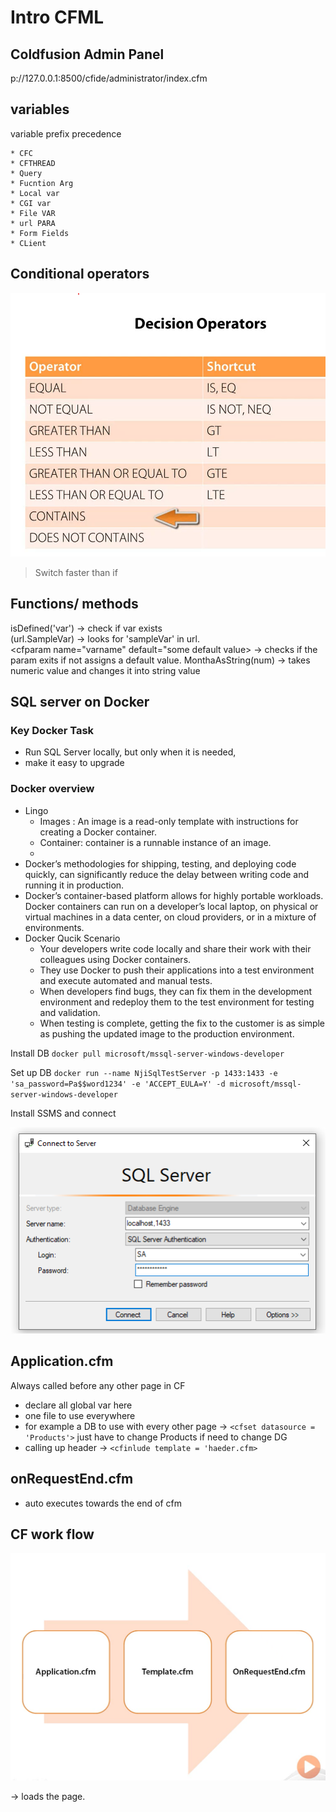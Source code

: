 # Intro CFML

## Coldfusion Admin Panel 
p://127.0.0.1:8500/cfide/administrator/index.cfm 

## variables

variable prefix precedence 
```  
* CFC
* CFTHREAD
* Query
* Fucntion Arg
* Local var
* CGI var
* File VAR
* url PARA
* Form Fields
* CLient
```


## Conditional operators 
![CFML cond](cond_cfml.png)

> Switch faster than if

## Functions/ methods 

isDefined('var') -> check if var exists     
(url.SampleVar) -> looks for 'sampleVar' in url.        
<cfparam name="varname" default="some default value> -> checks if the param exits if not assigns a default value. 
MonthaAsString(num) -> takes numeric value and changes it into string value 


## SQL server on Docker 

### Key Docker Task 
- Run SQL Server locally, but only when it is needed, 
- make it easy to upgrade

### Docker overview 
- Lingo
    - Images : An image is a read-only template with instructions for creating a Docker container. 
    - Container: container is a runnable instance of an image.
    -
- Docker’s methodologies for shipping, testing, and deploying code quickly, can significantly reduce the delay between writing code and running it in production.
- Docker’s container-based platform allows for highly portable workloads. Docker containers can run on a developer’s local laptop, on physical or virtual machines in a data center, on cloud providers, or in a mixture of environments.
- Docker Qucik Scenario 
    *   Your developers write code locally and share their work with their colleagues using Docker containers.
    *   They use Docker to push their applications into a test environment and execute automated and manual tests.
    *    When developers find bugs, they can fix them in the development environment and redeploy them to the test environment for testing and validation.
    *   When testing is complete, getting the fix to the customer is as simple as pushing the updated image to the production environment.

Install DB
`docker pull microsoft/mssql-server-windows-developer`


Set up DB
`docker run --name NjiSqlTestServer -p 1433:1433 -e 'sa_password=Pa$$word1234' -e 'ACCEPT_EULA=Y' -d microsoft/mssql-server-windows-developer`

Install SSMS and connect 

![ssms_login](ssms_login.png)

## Application.cfm 
Always called before any other page in CF 
- declare all global var here 
- one file to use everywhere 
- for example a DB to use with every other page -> `<cfset datasource = 'Products'>` just have to change Products if need to change DG
- calling up header -> `<cfinlude template = 'haeder.cfm>`
## onRequestEnd.cfm
- auto executes towards the end of cfm

## CF work flow
![cf loading workflow](cf_flow.png)

<cfinclude template='aaa.cfm'> -> loads the page.  
